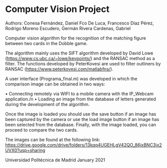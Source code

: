 # Computer Vision Project

Authors:
    Conesa Fernández, Daniel Fco
    De Luca, Francesco
    Díaz Pérez, Rodrigo
    Moreno Escudero, Germán
    Rivera Cardenas, Gabriel

Computer vision algorithm for the recognition of the matching figure between two cards in the Dobble game.

The algorithm mainly uses the SIFT algorithm developed by David Lowe (https://www.cs.ubc.ca/~lowe/keypoints/) and the RANSAC method as a filter. The functions developed by PeterKovesi are used to filter outliners by RANSAC (https://www.peterkovesi.com/matlabfns/).

A user interface (Programa_final.m) was developed in which the comparison image can be obtained in two ways:
  
  •	Connecting remotely via WIFI to a mobile camera with the IP_Webcam application./n  •	Loading an image from the database of letters generated during the development of the algorithm.

Once the image is loaded you should use the save button if an image has been captured by the camera or use the load image button if an image has been selected from the database.
Finally, with the image loaded, you can proceed to compare the two cards.

The images can be found at the following link: https://drive.google.com/drive/folders/13kqq4UGEHLgV42QO_86jxBNC3ix2UVX0?usp=sharing

Universidad Politécnica de Madrid
January 2021
